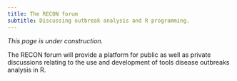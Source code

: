 ```yaml
---
title: The RECON forum
subtitle: Discussing outbreak analysis and R programming.
---
```


*This page is under construction.*

The RECON forum will provide a platform for public as well as private discussions relating to the use and development of  tools disease outbreaks analysis in R.
